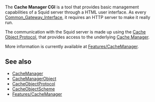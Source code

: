 The **Cache Manager CGI** is a tool that provides basic management
capabilities of a Squid server through a HTML user interface. As every
[Common_Gateway_Interface](http://en.wikipedia.org/wiki/Common_Gateway_Interface),
it requires an HTTP server to make it really run.

The communication with the Squid server is made up using the [Cache
Object
Protocol](/CacheObjectProtocol),
that provides access to the underlying [Cache
Manager](/CacheManager).

More information is currently available at
[Features/CacheManager](/Features/CacheManager).

## See also
  - [CacheManager](/CacheManager)
  - [CacheManagerObject](/CacheManagerObject)
  - [CacheObjectProtocol](/CacheObjectProtocol)
  - [CacheObjectScheme](/CacheObjectScheme)
  - [Features/CacheManager](/Features/CacheManager)